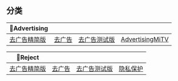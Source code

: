 ## 分类


|📵Advertising|  |  |  |
| ---- | ---- | ---- | ---- |
|[去广告精简版](https://github.com/blackmatrix7/ios_rule_script/tree/master/rule/AdGuard/AdvertisingLite) |[去广告](https://github.com/blackmatrix7/ios_rule_script/tree/master/rule/AdGuard/Advertising) |[去广告测试版](https://github.com/blackmatrix7/ios_rule_script/tree/master/rule/AdGuard/AdvertisingTest) |[AdvertisingMiTV](https://github.com/blackmatrix7/ios_rule_script/tree/master/rule/AdGuard/AdvertisingMiTV) |


|🚫Reject|  |  |  |
| ---- | ---- | ---- | ---- |
|[去广告精简版](https://github.com/blackmatrix7/ios_rule_script/tree/master/rule/AdGuard/AdvertisingLite) |[去广告](https://github.com/blackmatrix7/ios_rule_script/tree/master/rule/AdGuard/Advertising) |[去广告测试版](https://github.com/blackmatrix7/ios_rule_script/tree/master/rule/AdGuard/AdvertisingTest) |[隐私保护](https://github.com/blackmatrix7/ios_rule_script/tree/master/rule/AdGuard/Privacy) |

